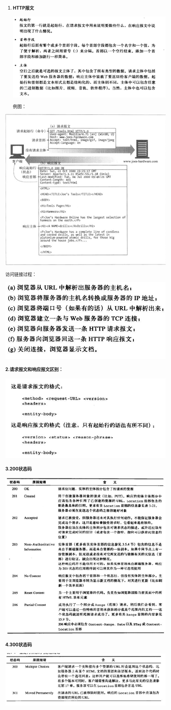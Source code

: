 1. #### **HTTP报文**

   ![](/assets/import.png)

   例图：

![](/assets/import1.png)

访问链接过程：

![](/assets/import3.png)

#### 2.**请求报文和响应报文区别：**

![](/assets/import4.png)

#### **3.200状态码**

![](/assets/import5.png)

#### **4.300状态码**

![](/assets/import6.png)

